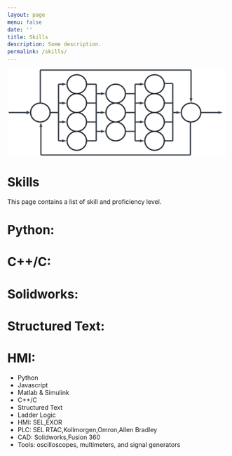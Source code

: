 ```yaml
---
layout: page
menu: false
date: ''
title: Skills
description: Some description.
permalink: /skills/
---
```



<img class="img" src="/assets/img/Skills.svg" alt="WZV" width="500" height="200">

# Skills
This page contains a list of skill and proficiency level.
# Python:
# C++/C:
# Solidworks:
# Structured Text:
# HMI:

<ul>
  <li>Python</li>
  <li>Javascript</li>
  <li>Matlab & Simulink</li>
  <li>C++/C</li>
  <li>Structured Text</li>
  <li>Ladder Logic</li>
  <li>HMI: SEL,EXOR </li>
  <li>PLC: SEL RTAC,Kollmorgen,Omron,Allen Bradley</li>
  <li>CAD: Solidworks,Fusion 360</li>
  <li>Tools: oscilloscopes, multimeters, and signal generators</li>
</ul>  
